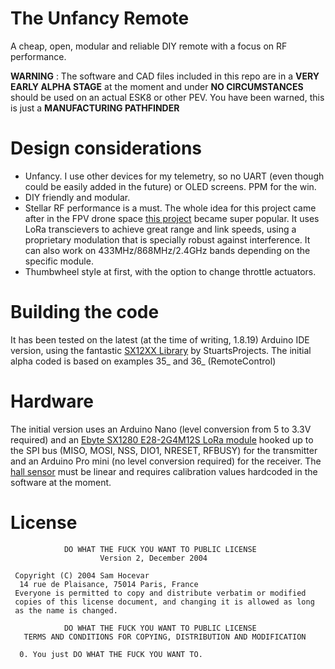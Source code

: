 # The Unfancy Remote

A cheap, open, modular and reliable DIY remote with a focus on RF performance. 

**WARNING** : The software and CAD files included in this repo are in a **VERY EARLY ALPHA STAGE** at the moment and under **NO CIRCUMSTANCES** should be used on an actual ESK8 or other PEV. You have been warned, this is just a **MANUFACTURING PATHFINDER**

# Design considerations

* Unfancy. I use other devices for my telemetry, so no UART (even though could be easily added in the future) or OLED screens. PPM for the win.
* DIY friendly and modular. 
* Stellar RF performance is a must. The whole idea for this project came after in the FPV drone space [this project](https://www.expresslrs.org/2.0/) became super popular. It uses LoRa transcievers to achieve great range and link speeds, using a proprietary modulation that is specially robust against interference. It can also work on 433MHz/868MHz/2.4GHz bands depending on the specific module.
* Thumbwheel style at first, with the option to change throttle actuators.

# Building the code

It has been tested on the latest (at the time of writing, 1.8.19) Arduino IDE version, using the fantastic [SX12XX Library](https://github.com/StuartsProjects/SX12XX-LoRa) by StuartsProjects. The initial alpha coded is based on examples 35_ and 36_ (RemoteControl)

# Hardware

The initial version uses an Arduino Nano (level conversion from 5 to 3.3V required) and an [Ebyte SX1280 E28-2G4M12S LoRa module](https://es.aliexpress.com/item/32835072788.html?spm=a2g0o.productlist.0.0.26ac22d4TPH82D&algo_pvid=cda1bf4e-a2a6-409d-af58-f4f6ba2c65af&aem_p4p_detail=20220220064512753396458493180117278326&algo_exp_id=cda1bf4e-a2a6-409d-af58-f4f6ba2c65af-4&pdp_ext_f=%7B%22sku_id%22%3A%2265080145381%22%7D&pdp_pi=-1%3B7.77%3B-1%3B-1%40salePrice%3BEUR%3Bsearch-mainSearch) hooked up to the SPI bus (MISO, MOSI, NSS, DIO1, NRESET, RFBUSY) for the transmitter and an Arduino Pro mini (no level conversion required) for the receiver. The [hall sensor](https://es.aliexpress.com/item/1005002840783439.html?spm=a2g0o.productlist.0.0.49976a67WqnJ3C&algo_pvid=f27dbc70-e34d-4938-9a28-d97ef4192d3f&aem_p4p_detail=20220218155844567359948235000110942091&algo_exp_id=f27dbc70-e34d-4938-9a28-d97ef4192d3f-0&pdp_ext_f=%7B%22sku_id%22%3A%2212000022416142840%22%7D&pdp_pi=-1%3B0.87%3B-1%3B-1%40salePrice%3BEUR%3Bsearch-mainSearch) must be linear and requires calibration values hardcoded in the software at the moment.

# License 
```
            DO WHAT THE FUCK YOU WANT TO PUBLIC LICENSE
                    Version 2, December 2004
 
 Copyright (C) 2004 Sam Hocevar
  14 rue de Plaisance, 75014 Paris, France
 Everyone is permitted to copy and distribute verbatim or modified
 copies of this license document, and changing it is allowed as long
 as the name is changed.
 
            DO WHAT THE FUCK YOU WANT TO PUBLIC LICENSE
   TERMS AND CONDITIONS FOR COPYING, DISTRIBUTION AND MODIFICATION
 
  0. You just DO WHAT THE FUCK YOU WANT TO.
  ```